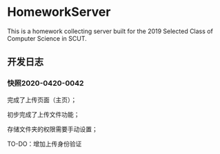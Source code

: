 # HomeworkServer

This is a homework collecting server built for the 2019 Selected Class of Computer Science in SCUT.

## 开发日志

### 快照2020-0420-0042

完成了上传页面（主页）；

初步完成了上传文件功能；

存储文件夹的权限需要手动设置；

TO-DO：增加上传身份验证
